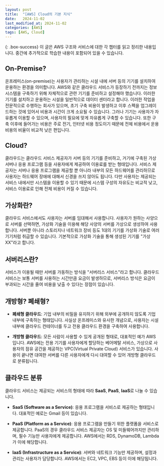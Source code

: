 ```yaml
---
layout: post
title:  "[AWS] Cloud의 기본 지식"
date:   2024-11-02
last_modified_at: 2024-11-02
categories: [AWS]
tags: [AWS, Cloud]
---
```


{: .box-success}
이 글은 AWS 구조와 서비스에 대한 각 챕터를 읽고 정리한 내용입니다.
중간에 추가적으로 학습한 내용이 포함되어 있을 수 있습니다. 

## On-Premise?

온프레미스(on-premise)는 사용자가 관리하는 시설 내에 서버 등의 기기를 설치하여 운용하는 환경을 의미합니다. 
AWS와 같은 클라우드 서비스가 등장하기 전까지는 정보 시스템을 구축하기 위해 자체적으로 관련 기기를 준비하고 설정해야 했습니다. 
이러한 기기를 설치하고 운용하는 시설을 일반적으로 데이터 센터라고 합니다. 
이러한 작업을 전문적으로 수행하는 회사가 있으며, 초기 구축 비용이 발생하고 이후 스펙을 업그레이드하는 것에 있어서 비용과 시간이 크게 소요될 수 있습니다. 
그러나 기기는 사용자가 자유롭게 이용할 수 있으며, 사용자의 필요에 맞게 자유롭게 구축할 수 있습니다. 
또한 구축 이후에 들어가는 비용은 주로 전기, 인터넷 비용 정도이기 때문에 전체 비용에서 운용 비용의 비율이 비교적 낮은 편입니다.

## Cloud?

클라우드는 클라우드 서비스 제공자가 서버 등의 기기를 준비하고, 거기에 구축된 가상 서버나 응용 프로그램 등을 사용자에게 제공하여 이용료를 받는 형태입니다. 
서비스 제공자는 서버나 응용 프로그램을 제공할 뿐 아니라 내부의 모든 하드웨어를 관리하므로 사용자는 하드웨어 장애에 대해서 신경을 쓰지 않아도 됩니다. 
다만 사용자는 제공되는 서비스 내에서만 시스템을 이용할 수 있기 때문에 시스템 구성의 자유도는 비교적 낮고, 서비스 이용료로 인해 전체 비용이 커질 수 있습니다.

## 가상화란?

클라우드 서비스에서도 사용자는 서버를 임대해서 사용합니다. 
사용자가 원하는 사양으로 서버를 선택하면, 가상화 기술을 이용해 해당 사양의 서버를 가상으로 생성하여 사용합니다. 
서버뿐 아니라 스토리지나 네트워크 장비 등도 1대의 기기를 가상화 기술로 여러 기기처럼 취급할 수 있습니다. 기본적으로 가상화 기술을 통해 생성된 기기를 "가상 XX"라고 합니다.

## 서버리스란?

서비스가 이용될 때만 서버를 가동하는 방식을 "서버리스 서비스"라고 합니다. 
클라우드 서비스는 보통 서버를 사용하는 시간만큼 요금이 발생하므로, 서버리스 방식은 요금이 부과되는 시간을 줄여 비용을 낮출 수 있다는 장점이 있습니다.

## 개방형? 폐쇄형?

- **폐쇄형 클라우드**: 기업 내부의 비밀을 유지하기 위해 외부에 공개하지 않도록 기업 내부에 구축하는 형태입니다. 사실상 온프레미스와 유사한 개념으로, 사용자는 시설 내부에 클라우드 컨테이너를 두고 전용 클라우드 환경을 구축하여 사용합니다.

- **개방형 클라우드**: 모든 사람이 사용할 수 있게 공개된 형태로, 대표적인 예가 AWS입니다. AWS에는 전용 기기를 사용자에게 할당하는 베어메탈 서비스, 가상으로 사용자의 점유 공간을 제공하는 VPC(Virtual Private Cloud) 서비스가 있습니다. 사용이 끝나면 대여한 서버를 다른 사용자에게 다시 대여할 수 있어 개방형 클라우드로 분류됩니다.

## 클라우드 분류

클라우드 서비스는 제공되는 서비스의 형태에 따라 **SaaS**, **PaaS**, **IaaS**로 나눌 수 있습니다.

- **SaaS (Software as a Service)**: 응용 프로그램을 서비스로 제공하는 형태입니다. 대표적인 예로는 Gmail 등이 있습니다.

- **PaaS (Platform as a Service)**: 응용 프로그램을 만들기 위한 플랫폼을 서비스로 제공합니다. PaaS의 경우 클라우드 서비스 제공자는 OS 및 미들웨어까지만 관리하며, 필수 기능만 사용자에게 제공합니다. AWS에서는 RDS, DynamoDB, Lambda가 이에 해당합니다.

- **IaaS (Infrastructure as a Service)**: 서버와 네트워크 기능만 제공하며, 설정과 관리는 사용자가 담당합니다. AWS에서는 EC2, VPC, EBS 등이 이에 해당됩니다.
